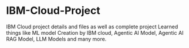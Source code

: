 # IBM-Cloud-Project
IBM Cloud project details and files as well as complete project
Learned things like ML model Creation by IBM cloud, Agentic AI Model, Agentic AI RAG Model, LLM Models and many more.
